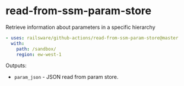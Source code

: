 # read-from-ssm-param-store

Retrieve information about parameters in a specific hierarchy

```yml
- uses: railsware/github-actions/read-from-ssm-param-store@master
  with:
    path: /sandbox/
    region: ew-west-1
```

Outputs:

- `param_json` - JSON read from param store.
